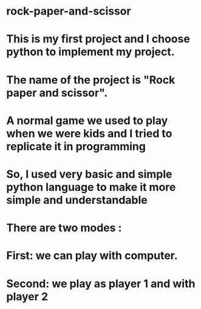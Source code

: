 # rock-paper-and-scissor
# This is my first project and I choose python to implement my project.
# The name of the project is "Rock paper and scissor".
# A normal game we used to play when we were kids and I tried to replicate it in programming 
# So, I used very basic and simple python language to make it more simple and understandable
# There are two modes :
#                       First: we can play with computer.
#                      Second: we play as player 1 and with player 2
